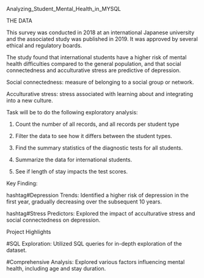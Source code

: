Analyzing_Student_Mental_Health_in_MYSQL

THE DATA

This survey was conducted in 2018 at an international Japanese university and the associated study was published in 2019. It was approved by several ethical and regulatory boards.

The study found that international students have a higher risk of mental health difficulties compared to the general population, and that social connectedness and acculturative stress are predictive of depression.

Social connectedness: measure of belonging to a social group or network.

Acculturative stress: stress associated with learning about and integrating into a new culture.

Task will be to do the following exploratory analysis:

1. Count the number of all records, and all records per student type

2. Filter the data to see how it differs between the student types.

3. Find the summary statistics of the diagnostic tests for all students.

4. Summarize the data for international students.

5. See if length of stay impacts the test scores.

Key Finding:

hashtag#Depression Trends: Identified a higher risk of depression in the first year, gradually decreasing over the subsequent 10 years.

hashtag#Stress Predictors: Explored the impact of acculturative stress and social connectedness on depression.

Project Highlights

#SQL Exploration: Utilized SQL queries for in-depth exploration of the dataset.

#Comprehensive Analysis: Explored various factors influencing mental health, including age and stay duration.
